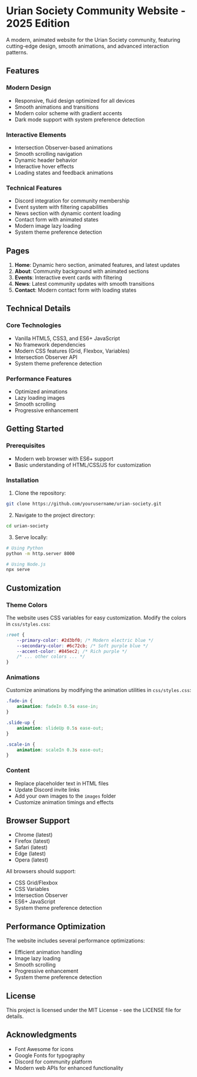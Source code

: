 # Urian Society Community Website - 2025 Edition

A modern, animated website for the Urian Society community, featuring cutting-edge design, smooth animations, and advanced interaction patterns.

## Features

### Modern Design

- Responsive, fluid design optimized for all devices
- Smooth animations and transitions
- Modern color scheme with gradient accents
- Dark mode support with system preference detection

### Interactive Elements

- Intersection Observer-based animations
- Smooth scrolling navigation
- Dynamic header behavior
- Interactive hover effects
- Loading states and feedback animations

### Technical Features

- Discord integration for community membership
- Event system with filtering capabilities
- News section with dynamic content loading
- Contact form with animated states
- Modern image lazy loading
- System theme preference detection

## Pages

1. **Home**: Dynamic hero section, animated features, and latest updates
2. **About**: Community background with animated sections
3. **Events**: Interactive event cards with filtering
4. **News**: Latest community updates with smooth transitions
5. **Contact**: Modern contact form with loading states

## Technical Details

### Core Technologies

- Vanilla HTML5, CSS3, and ES6+ JavaScript
- No framework dependencies
- Modern CSS features (Grid, Flexbox, Variables)
- Intersection Observer API
- System theme preference detection

### Performance Features

- Optimized animations
- Lazy loading images
- Smooth scrolling
- Progressive enhancement

## Getting Started

### Prerequisites

- Modern web browser with ES6+ support
- Basic understanding of HTML/CSS/JS for customization

### Installation

1. Clone the repository:

```bash
git clone https://github.com/yourusername/urian-society.git
```

2. Navigate to the project directory:

```bash
cd urian-society
```

3. Serve locally:

```bash
# Using Python
python -m http.server 8000

# Using Node.js
npx serve
```

## Customization

### Theme Colors

The website uses CSS variables for easy customization. Modify the colors in `css/styles.css`:

```css
:root {
	--primary-color: #2d3bf0; /* Modern electric blue */
	--secondary-color: #6c72cb; /* Soft purple blue */
	--accent-color: #845ec2; /* Rich purple */
	/* ... other colors ... */
}
```

### Animations

Customize animations by modifying the animation utilities in `css/styles.css`:

```css
.fade-in {
	animation: fadeIn 0.5s ease-in;
}

.slide-up {
	animation: slideUp 0.5s ease-out;
}

.scale-in {
	animation: scaleIn 0.3s ease-out;
}
```

### Content

- Replace placeholder text in HTML files
- Update Discord invite links
- Add your own images to the `images` folder
- Customize animation timings and effects

## Browser Support

- Chrome (latest)
- Firefox (latest)
- Safari (latest)
- Edge (latest)
- Opera (latest)

All browsers should support:

- CSS Grid/Flexbox
- CSS Variables
- Intersection Observer
- ES6+ JavaScript
- System theme preference detection

## Performance Optimization

The website includes several performance optimizations:

- Efficient animation handling
- Image lazy loading
- Smooth scrolling
- Progressive enhancement
- System theme preference detection

## License

This project is licensed under the MIT License - see the LICENSE file for details.

## Acknowledgments

- Font Awesome for icons
- Google Fonts for typography
- Discord for community platform
- Modern web APIs for enhanced functionality
